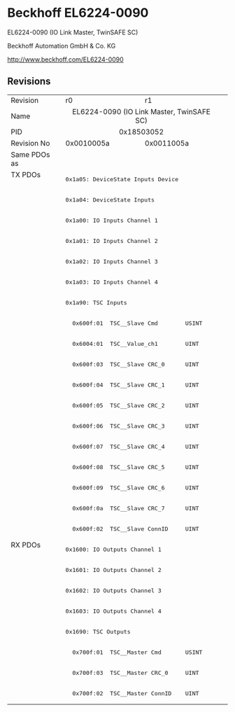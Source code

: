 # Beckhoff EL6224-0090

EL6224-0090 (IO Link Master, TwinSAFE SC)

Beckhoff Automation GmbH & Co. KG

http://www.beckhoff.com/EL6224-0090

## Revisions
<table>
<tr >
<td>Revision</td>
<td>r0</td>
<td>r1</td>
</tr>
<tr >
<td>Name</td>
<td colspan=2 align="center">EL6224-0090 (IO Link Master, TwinSAFE SC)</td>
</tr>
<tr >
<td>PID</td>
<td colspan=2 align="center">0x18503052</td>
</tr>
<tr >
<td>Revision No</td>
<td>0x0010005a</td>
<td>0x0011005a</td>
</tr>
<tr >
<td>Same PDOs as</td>
<td colspan=2 align="center"></td>
</tr>
<tr class="txpdo pdosection">
<td rowspan=18 valign=top>TX PDOs</td>
<td colspan=2 align="left"><pre>0x1a05: DeviceState Inputs Device</pre></td>
<td></td>
</tr>
<tr class="txpdo pdosection">
<td colspan=2 align="left"><pre>0x1a04: DeviceState Inputs</pre></td>
</tr>
<tr class="txpdo pdosection">
<td colspan=2 align="left"><pre>0x1a00: IO Inputs Channel 1</pre></td>
</tr>
<tr class="txpdo pdosection">
<td colspan=2 align="left"><pre>0x1a01: IO Inputs Channel 2</pre></td>
</tr>
<tr class="txpdo pdosection">
<td colspan=2 align="left"><pre>0x1a02: IO Inputs Channel 3</pre></td>
</tr>
<tr class="txpdo pdosection">
<td colspan=2 align="left"><pre>0x1a03: IO Inputs Channel 4</pre></td>
</tr>
<tr class="txpdo pdosection">
<td colspan=2 align="left"><pre>0x1a90: TSC Inputs</pre></td>
</tr>
<tr class="txpdo">
<td colspan=2 align="left"><pre>  0x600f:01  TSC__Slave Cmd        USINT</pre></td>
</tr>
<tr class="txpdo">
<td colspan=2 align="left"><pre>  0x6004:01  TSC__Value_ch1        UINT</pre></td>
</tr>
<tr class="txpdo">
<td colspan=2 align="left"><pre>  0x600f:03  TSC__Slave CRC_0      UINT</pre></td>
</tr>
<tr class="txpdo">
<td colspan=2 align="left"><pre>  0x600f:04  TSC__Slave CRC_1      UINT</pre></td>
</tr>
<tr class="txpdo">
<td colspan=2 align="left"><pre>  0x600f:05  TSC__Slave CRC_2      UINT</pre></td>
</tr>
<tr class="txpdo">
<td colspan=2 align="left"><pre>  0x600f:06  TSC__Slave CRC_3      UINT</pre></td>
</tr>
<tr class="txpdo">
<td colspan=2 align="left"><pre>  0x600f:07  TSC__Slave CRC_4      UINT</pre></td>
</tr>
<tr class="txpdo">
<td colspan=2 align="left"><pre>  0x600f:08  TSC__Slave CRC_5      UINT</pre></td>
</tr>
<tr class="txpdo">
<td colspan=2 align="left"><pre>  0x600f:09  TSC__Slave CRC_6      UINT</pre></td>
</tr>
<tr class="txpdo">
<td colspan=2 align="left"><pre>  0x600f:0a  TSC__Slave CRC_7      UINT</pre></td>
</tr>
<tr class="txpdo">
<td colspan=2 align="left"><pre>  0x600f:02  TSC__Slave ConnID     UINT</pre></td>
</tr>
<tr class="rxpdo pdosection">
<td rowspan=8 valign=top>RX PDOs</td>
<td colspan=2 align="left"><pre>0x1600: IO Outputs Channel 1</pre></td>
<td></td>
</tr>
<tr class="rxpdo pdosection">
<td colspan=2 align="left"><pre>0x1601: IO Outputs Channel 2</pre></td>
</tr>
<tr class="rxpdo pdosection">
<td colspan=2 align="left"><pre>0x1602: IO Outputs Channel 3</pre></td>
</tr>
<tr class="rxpdo pdosection">
<td colspan=2 align="left"><pre>0x1603: IO Outputs Channel 4</pre></td>
</tr>
<tr class="rxpdo pdosection">
<td colspan=2 align="left"><pre>0x1690: TSC Outputs</pre></td>
</tr>
<tr class="rxpdo">
<td colspan=2 align="left"><pre>  0x700f:01  TSC__Master Cmd       USINT</pre></td>
</tr>
<tr class="rxpdo">
<td colspan=2 align="left"><pre>  0x700f:03  TSC__Master CRC_0     UINT</pre></td>
</tr>
<tr class="rxpdo">
<td colspan=2 align="left"><pre>  0x700f:02  TSC__Master ConnID    UINT</pre></td>
</tr>
</table>
